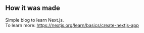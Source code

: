 ## How it was made

Simple blog to learn Next.js. <br/>
To learn more: https://nextjs.org/learn/basics/create-nextjs-app

